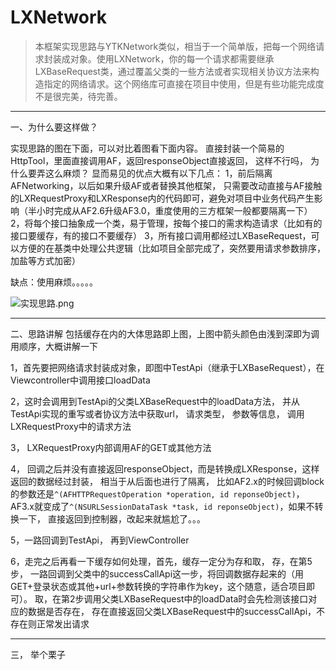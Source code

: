# LXNetwork

>本框架实现思路与YTKNetwork类似，相当于一个简单版，把每一个网络请求封装成对象。使用LXNetwork，你的每一个请求都需要继承LXBaseRequest类，通过覆盖父类的一些方法或者实现相关协议方法来构造指定的网络请求。这个网络库可直接在项目中使用，但是有些功能完成度不是很完美，待完善。

---

一、为什么要这样做？

实现思路的图在下面，可以对比着图看下面内容。
直接封装一个简易的HttpTool，里面直接调用AF，返回responseObject直接返回， 这样不行吗， 为什么要弄这么麻烦？
显而易见的优点大概有以下几点：
1，前后隔离AFNetworking，以后如果升级AF或者替换其他框架， 只需要改动直接与AF接触的LXRequestProxy和LXResponse内的代码即可，避免对项目中业务代码产生影响（半小时完成从AF2.6升级AF3.0，重度使用的三方框架一般都要隔离一下）
2，将每个接口抽象成一个类，易于管理，按每个接口的需求构造请求（比如有的接口要缓存，有的接口不要缓存）
3，所有接口调用都经过LXBaseRequest，可以方便的在基类中处理公共逻辑（比如项目全部完成了，突然要用请求参数排序，加盐等方式加密）

缺点：使用麻烦。。。。。


![实现思路.png](http://upload-images.jianshu.io/upload_images/2162015-d73291194e853b81.png?imageMogr2/auto-orient/strip%7CimageView2/2/w/1240)

---
二、思路讲解
包括缓存在内的大体思路即上图，上图中箭头颜色由浅到深即为调用顺序，大概讲解一下

1，首先要把网络请求封装成对象，即图中TestApi（继承于LXBaseRequest），在Viewcontroller中调用接口loadData

2，这时会调用到TestApi的父类LXBaseRequest中的loadData方法， 并从TestApi实现的重写或者协议方法中获取url， 请求类型， 参数等信息， 调用LXRequestProxy中的请求方法

3， LXRequestProxy内部调用AF的GET或其他方法

4， 回调之后并没有直接返回responseObject，而是转换成LXResponse，这样返回的数据经过封装， 相当于从后面也进行了隔离， 比如AF2.x的时候回调block的参数还是`^(AFHTTPRequestOperation *operation, id reponseObject)`，AF3.x就变成了`^(NSURLSessionDataTask *task, id reponseObject)`，如果不转换一下， 直接返回到控制器，改起来就尴尬了。。。

5，一路回调到TestApi， 再到ViewController

6，走完之后再看一下缓存如何处理，首先，缓存一定分为存和取， 
存，在第5步， 一路回调到父类中的successCallApi这一步，将回调数据存起来的（用GET+登录状态或其他+url+参数转换的字符串作为key，这个随意，适合项目即可）。
取，在第2步调用父类LXBaseRequest中的loadData时会先检测该接口对应的数据是否存在， 存在直接返回父类LXBaseRequest中的successCallApi，不存在则正常发出请求

---
三， 举个栗子
